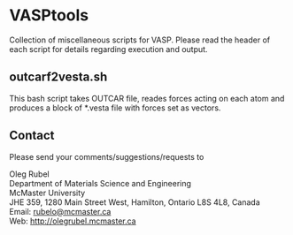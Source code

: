 # VASPtools
Collection of miscellaneous scripts for VASP. Please read the header of each script for details regarding execution and output.

## outcarf2vesta.sh
This bash script takes OUTCAR file, reades forces acting on each atom and produces a block of *.vesta file with forces set as vectors.

## Contact
Please send your comments/suggestions/requests to

Oleg Rubel  
Department of Materials Science and Engineering  
McMaster University  
JHE 359, 1280 Main Street West, Hamilton, Ontario L8S 4L8, Canada  
Email: rubelo@mcmaster.ca  
Web: http://olegrubel.mcmaster.ca
